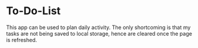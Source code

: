 # To-Do-List
This app can be used to plan daily activity. The only shortcoming is that my tasks are not being saved to local storage, hence are cleared once the page is refreshed.
